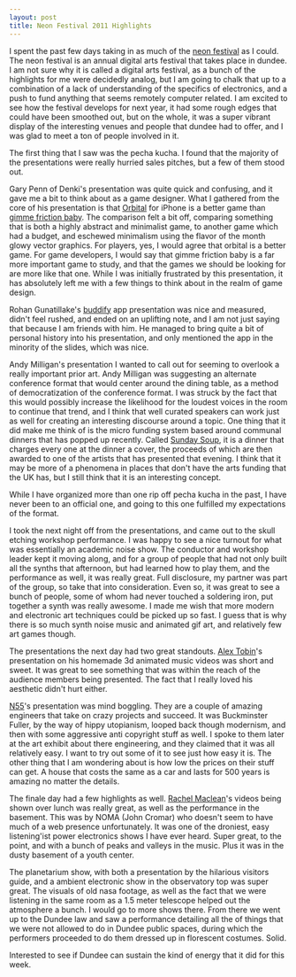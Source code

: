 ```yaml
---
layout: post
title: Neon Festival 2011 Highlights
---
```


I spent the past few days taking in as much of the [neon festival](http://www.northeastofnorth.com/) as I could. The neon festival is an annual digital arts festival that takes place in dundee. I am not sure why it is called a digital arts festival, as a bunch of the highlights for me were decidedly analog, but I am going to chalk that up to a combination of a lack of understanding of the specifics of electronics, and a push to fund anything that seems remotely computer related. I am excited to see how the festival develops for next year, it had some rough edges that could have been smoothed out, but on the whole, it was a super vibrant display of the interesting venues and people that dundee had to offer, and I was glad to meet a ton of people involved in it.

The first thing that I saw was the pecha kucha. I found that the majority of the presentations were really hurried sales pitches, but a few of them stood out.

Gary Penn of Denki's presentation was quite quick and confusing, and it gave me a bit to think about as a game designer. What I gathered from the core of his presentation is that [Orbital](http://www.orbital-game.com/) for iPhone is a better game than [gimme friction baby](http://www.addictinggames.com/puzzle-games/gimmefrictionbaby.jsp). The comparison felt a bit off, comparing something that is both a highly abstract and minimalist game, to another game which had a budget, and eschewed minimalism using the flavor of the month glowy vector graphics. For players, yes, I would agree that orbital is a better game. For game developers, I would say that gimme friction baby is a far more important game to study, and that the games we should be looking for are more like that one. While I was initially frustrated by this presentation, it has absolutely left me with a few things to think about in the realm of game design.

Rohan Gunatillake's [buddify](http://buddhify.com/) app presentation was nice and measured, didn't feel rushed, and ended on an uplifting note, and I am not just saying that because I am friends with him. He managed to bring quite a bit of personal history into his presentation, and only mentioned the app in the minority of the slides, which was nice.

Andy Milligan's presentation I wanted to call out for seeming to overlook a really important prior art. Andy Milligan was suggesting an alternate conference format that would center around the dining table, as a method of democratization of the conference format. I was struck by the fact that this would possibly increase the likelihood for the loudest voices in the room to continue that trend, and I think that well curated speakers can work just as well for creating an interesting discourse around a topic. One thing that it did make me think of is the micro funding system based around communal dinners that has popped up recently. Called [Sunday Soup](http://sundaysoup.org/), it is a dinner that charges every one at the dinner a cover, the proceeds of which are then awarded to one of the artists that has presented that evening. I think that it may be more of a phenomena in places that don't have the arts funding that the UK has, but I still think that it is an interesting concept.

While I have organized more than one rip off pecha kucha in the past, I have never been to an official one, and going to this one fulfilled my expectations of the format.

I took the next night off from the presentations, and came out to the skull etching workshop performance. I was happy to see a nice turnout for what was essentially an academic noise show. The conductor and workshop leader kept it moving along, and for a group of people that had not only built all the synths that afternoon, but had learned how to play them, and the performance as well, it was really great. Full disclosure, my partner was part of the group, so take that into consideration. Even so, it was great to see a bunch of people, some of whom had never touched a soldering iron, put together a synth was really awesome. I made me wish that more modern and electronic art techniques could be picked up so fast. I guess that is why there is so much synth noise music and animated gif art, and relatively few art games though.

The presentations the next day had two great standouts. [Alex Tobin](http://tobinalex.com/)'s presentation on his homemade 3d animated music videos was short and sweet. It was great to see something that was within the reach of the audience members being presented. The fact that I really loved his aesthetic didn't hurt either.

[N55](http://www.n55.dk/)'s presentation was mind boggling. They are a couple of amazing engineers that take on crazy projects and succeed. It was Buckminster Fuller, by the way of hippy utopianism, looped back though modernism, and then with some aggressive anti copyright stuff as well.  I spoke to them later at the art exhibit about there engineering, and they claimed that it was all relatively easy. I want to try out some of it to see just how easy it is. The other thing that I am wondering about is how low the prices on their stuff can get. A house that costs the same as a car and lasts for 500 years is amazing no matter the details.

The finale day had a few highlights as well. [Rachel Maclean](http://www.rachelmaclean.com/)'s videos being shown over lunch was really great, as well as the performance in the basement. This was by NOMA (John Cromar) who doesn't seem to have much of a web presence unfortunately. It was one of the droniest, easy listening'ist power electronics shows I have ever heard. Super great, to the point, and with a bunch of peaks and valleys in the music. Plus it was in the dusty basement of a youth center.

The planetarium show, with both a presentation by the hilarious visitors guide, and a ambient electronic show in the observatory top was super great. The visuals of old nasa footage, as well as the fact that we were listening in the same room as a 1.5 meter telescope helped out the atmosphere a bunch. I would go to more shows there. From there we went up to the Dundee law and saw a performance detailing all the of things that we were not allowed to do in Dundee public spaces, during which the performers proceeded to do them dressed up in florescent costumes. Solid.

Interested to see if Dundee can sustain the kind of energy that it did for this week.
